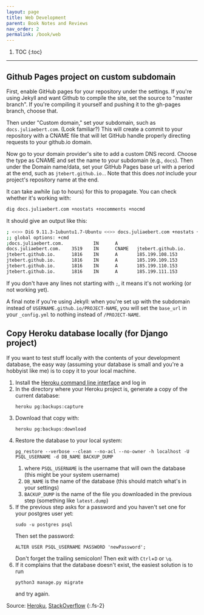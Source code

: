 ```yaml
---
layout: page
title: Web Development
parent: Book Notes and Reviews
nav_order: 2
permalink: /book/web
---
```


1. TOC
{:toc}

---

## Github Pages project on custom subdomain

First, enable GitHub pages for your repository under the settings. If you're using Jekyll and want Github to compile the site, set the source to "master branch". If you're compiling it yourself and pushing it to the gh-pages branch, choose that.

Then under "Custom domain," set your subdomain, such as `docs.juliaebert.com`. (Look familiar?) This will create a commit to your repository with a CNAME file that will let GitHub handle properly directing requests to your github.io domain.

Now go to your domain provider's site to add a custom DNS record. Choose the type as CNAME and set the name to your subdomain (e.g., `docs`). Then under the Domain name/data, set your GitHub Pages base url with a period at the end, such as `jtebert.github.io.`. Note that this does *not* include your project's repository name at the end.

It can take awhile (up to hours) for this to propagate. You can check whether it's working with:
```bash
dig docs.juliaebert.com +nostats +nocomments +nocmd
```
It should give an output like this:
```bash
; <<>> DiG 9.11.3-1ubuntu1.7-Ubuntu <<>> docs.juliaebert.com +nostats +nocomments +nocmd
;; global options: +cmd
;docs.juliaebert.com.           IN      A
docs.juliaebert.com.    3519    IN      CNAME   jtebert.github.io.
jtebert.github.io.      1816    IN      A       185.199.108.153
jtebert.github.io.      1816    IN      A       185.199.109.153
jtebert.github.io.      1816    IN      A       185.199.110.153
jtebert.github.io.      1816    IN      A       185.199.111.153
```
If you don't have any lines not starting with `;`, it means it's not working (or not working yet).

A final note if you're using Jekyll: when you're set up with the subdomain instead of `USERNAME.github.io/PROJECT-NAME`, you will set the `base_url` in your `_config.yml` to nothing instead of `/PROJECT-NAME`.

## Copy Heroku database locally (for Django project)

If you want to test stuff locally with the contents of your development database, the easy way (assuming your database is small and you're a hobbyist like me) is to copy it to your local machine.

1. Install the [Heroku command line interface](https://devcenter.heroku.com/articles/heroku-cli) and log in
2. In the directory where your Heroku project is, generate a copy of the current database:
   ```shell
   heroku pg:backups:capture
   ```
3. Download that copy with:
   ```shell
   heroku pg:backups:download
   ```
4. Restore the database to your local system:
   ```shell
   pg_restore --verbose --clean --no-acl --no-owner -h localhost -U PSQL_USERNAME -d DB_NAME BACKUP_DUMP
   ```
   1. where `PSQL_USERNAME` is the username that will own the database (this might be your system username)
   2. `DB_NAME` is the name of the database (this should match what's in your settings)
   3. `BACKUP_DUMP` is the name of the file you downloaded in the previous step (something like `latest.dump`)
5. If the previous step asks for a password and you haven't set one for your postgres user yet:
   ```shell
   sudo -u postgres psql
   ```
   Then set the password:
   ```shell
   ALTER USER PSQL_USERNAME PASSWORD 'newPassword';
   ```
   Don't forget the trailing semicolon! Then exit with `Ctrl`+`D` or `\q`.
6. If it complains that the database doesn't exist, the easiest solution is to run
   ```shell
   python3 manage.py migrate
   ```
   and try again.

Source: [Heroku](https://devcenter.heroku.com/articles/heroku-postgres-import-export), [StackOverflow](https://stackoverflow.com/a/7696398/2552873)
{:.fs-2}